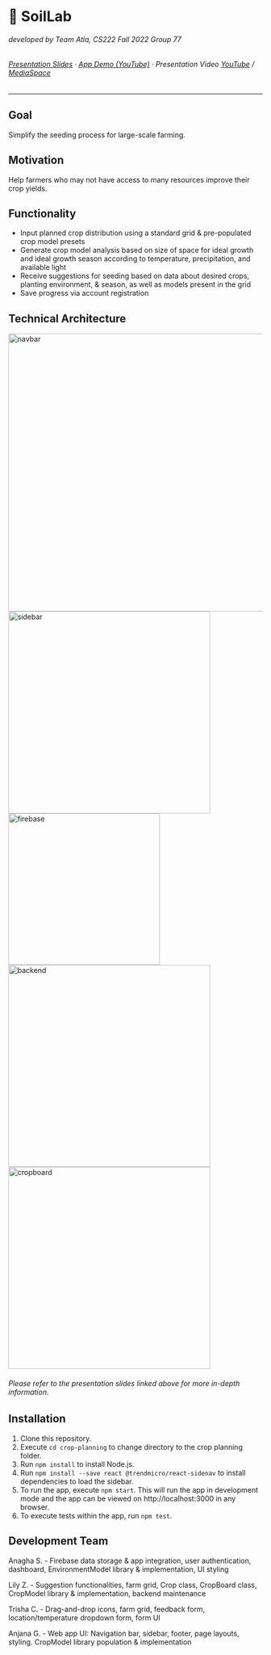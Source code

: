 # :seedling: SoilLab
###### developed by Team Atla, CS222 Fall 2022 Group 77
###### [Presentation Slides](https://bit.ly/team-atla-cs222) · [App Demo (YouTube)](https://www.youtube.com/watch?v=cA-NzZy-1nY) · Presentation Video [YouTube](https://youtu.be/CCxbg2uZWBI) / [MediaSpace](https://mediaspace.illinois.edu/media/t/1_watz357f)
- - - 
## Goal
Simplify the seeding process for large-scale farming. 

## Motivation
Help farmers who may not have access to many resources improve their crop yields.

## Functionality
- Input planned crop distribution using a standard grid & pre-populated crop model presets
- Generate crop model analysis based on size of space for ideal growth and ideal growth season according to temperature, precipitation, and available light
- Receive suggestions for seeding based on data about desired crops, planting environment, & season, as well as models present in the grid
- Save progress via account registration

## Technical Architecture 
<img width="550" alt="navbar" src="https://user-images.githubusercontent.com/90294056/206100461-9d295925-8848-427a-84d1-37cbf4bce68c.png">
<img width="400" alt="sidebar" src="https://user-images.githubusercontent.com/90294056/206100478-29644cca-8013-4f8c-a0ff-595a96c0ba82.png">
<img width="300" alt="firebase" src="https://user-images.githubusercontent.com/90294056/206100499-235e4ded-6d04-48b3-878f-457956d295d7.png">
<img width="400" alt="backend" src="https://user-images.githubusercontent.com/90294056/206100714-79a3bb58-87e7-49a2-88dd-5f443b1b767d.png">
<img width="400" alt="cropboard" src="https://user-images.githubusercontent.com/90294056/206100832-b1e70a6f-b02c-42a4-953b-4a1caafee381.png">

###### Please refer to the presentation slides linked above for more in-depth information.
## Installation
1. Clone this repository.
2. Execute `cd crop-planning` to change directory to the crop planning folder.
3. Run `npm install` to install Node.js.
4. Run `npm install --save react @trendmicro/react-sidenav` to install dependencies to load the sidebar.
5. To run the app, execute `npm start`. This will run the app in development mode and the app can be viewed on http://localhost:3000 in any browser.
6. To execute tests within the app, run `npm test`.

## Development Team
Anagha S. - Firebase data storage & app integration, user authentication, dashboard, EnvironmentModel library & implementation, UI styling

Lily Z. - Suggestion functionalities, farm grid, Crop class, CropBoard class, CropModel library & implementation, backend maintenance

Trisha C. - Drag-and-drop icons, farm grid, feedback form, location/temperature dropdown form, form UI

Anjana G. - Web app UI: Navigation bar, sidebar, footer, page layouts, styling. CropModel library population & implementation
